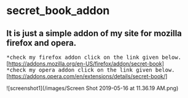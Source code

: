 # secret_book_addon
## It is just a simple addon of my site for mozilla firefox and opera.
<tt>*check my firefox addon click on the link given below.</tt>
[https://addons.mozilla.org/en-US/firefox/addon/secret-book]<br>
<tt>*check my opera addon click on the link given below.</tt>
[https://addons.opera.com/en/extensions/details/secret-book/]

![screenshot1](/images/Screen Shot 2019-05-16 at 11.36.19 AM.png)
